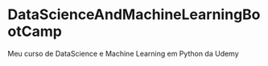 # DataScienceAndMachineLearningBootCamp
Meu curso de DataScience e Machine Learning em Python da Udemy
